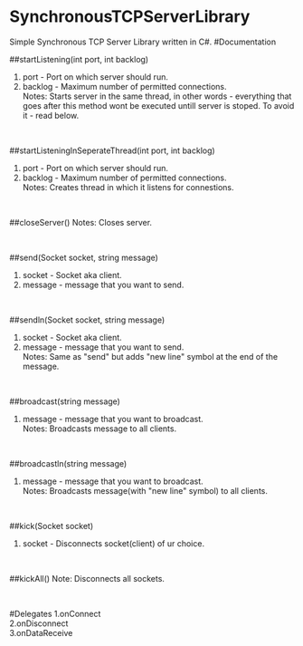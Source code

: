 # SynchronousTCPServerLibrary
Simple Synchronous TCP Server Library written in C#.
#Documentation

##startListening(int port, int backlog)
1. port - Port on which server should run.
2. backlog - Maximum number of permitted connections.<br>
Notes: Starts server in the same thread, in other words - everything that goes after this method wont be executed untill server is stoped. To avoid it - read below.

<br>

##startListeningInSeperateThread(int port, int backlog)
1. port - Port on which server should run.
2. backlog - Maximum number of permitted connections.<br>
Notes: Creates thread in which it listens for connestions.

<br>

##closeServer()
Notes: Closes server.

<br>

##send(Socket socket, string message)
1. socket - Socket aka client.
2. message - message that you want to send.

<br>

##sendln(Socket socket, string message)
1. socket - Socket aka client.
2. message - message that you want to send.<br>
Notes: Same as "send" but adds "new line" symbol at the end of the message.

<br>

##broadcast(string message)
1. message - message that you want to broadcast.<br>
Notes: Broadcasts message to all clients.

<br>

##broadcastln(string message)
1. message - message that you want to broadcast.<br>
Notes: Broadcasts message(with "new line" symbol) to all clients.

<br>

##kick(Socket socket)
1. socket - Disconnects socket(client) of ur choice.

<br>

##kickAll()
Note: Disconnects all sockets.

<br>

#Delegates
1.onConnect <br>
2.onDisconnect<br>
3.onDataReceive
























